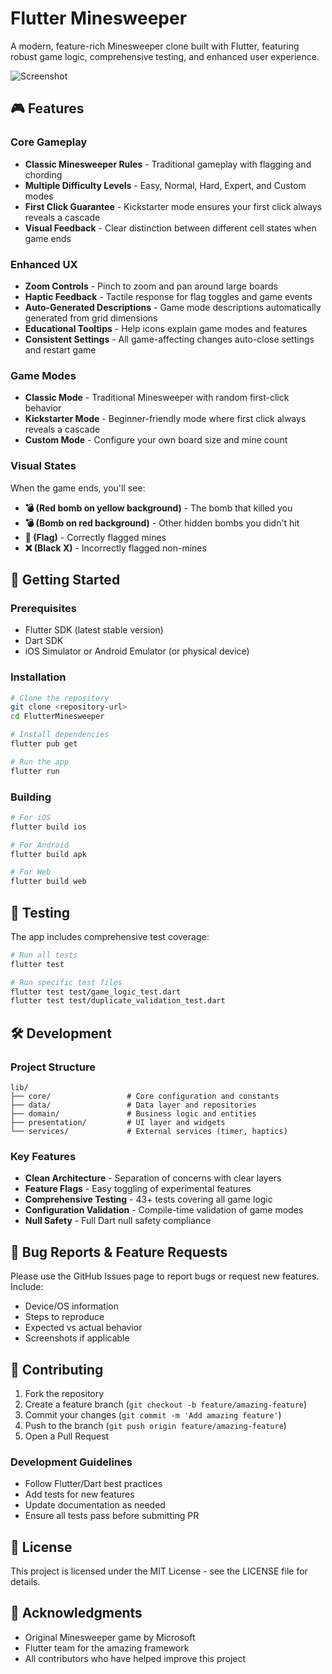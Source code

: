 # Flutter Minesweeper

A modern, feature-rich Minesweeper clone built with Flutter, featuring robust game logic, comprehensive testing, and enhanced user experience.

![Screenshot](screenshot.png)

## 🎮 Features

### Core Gameplay
- **Classic Minesweeper Rules** - Traditional gameplay with flagging and chording
- **Multiple Difficulty Levels** - Easy, Normal, Hard, Expert, and Custom modes
- **First Click Guarantee** - Kickstarter mode ensures your first click always reveals a cascade
- **Visual Feedback** - Clear distinction between different cell states when game ends

### Enhanced UX
- **Zoom Controls** - Pinch to zoom and pan around large boards
- **Haptic Feedback** - Tactile response for flag toggles and game events
- **Auto-Generated Descriptions** - Game mode descriptions automatically generated from grid dimensions
- **Educational Tooltips** - Help icons explain game modes and features
- **Consistent Settings** - All game-affecting changes auto-close settings and restart game

### Game Modes
- **Classic Mode** - Traditional Minesweeper with random first-click behavior
- **Kickstarter Mode** - Beginner-friendly mode where first click always reveals a cascade
- **Custom Mode** - Configure your own board size and mine count

### Visual States
When the game ends, you'll see:
- **💣 (Red bomb on yellow background)** - The bomb that killed you
- **💣 (Bomb on red background)** - Other hidden bombs you didn't hit
- **🚩 (Flag)** - Correctly flagged mines
- **❌ (Black X)** - Incorrectly flagged non-mines

## 🚀 Getting Started

### Prerequisites
- Flutter SDK (latest stable version)
- Dart SDK
- iOS Simulator or Android Emulator (or physical device)

### Installation
```bash
# Clone the repository
git clone <repository-url>
cd FlutterMinesweeper

# Install dependencies
flutter pub get

# Run the app
flutter run
```

### Building
```bash
# For iOS
flutter build ios

# For Android
flutter build apk

# For Web
flutter build web
```

## 🧪 Testing

The app includes comprehensive test coverage:
```bash
# Run all tests
flutter test

# Run specific test files
flutter test test/game_logic_test.dart
flutter test test/duplicate_validation_test.dart
```

## 🛠️ Development

### Project Structure
```
lib/
├── core/                 # Core configuration and constants
├── data/                 # Data layer and repositories
├── domain/               # Business logic and entities
├── presentation/         # UI layer and widgets
└── services/             # External services (timer, haptics)
```

### Key Features
- **Clean Architecture** - Separation of concerns with clear layers
- **Feature Flags** - Easy toggling of experimental features
- **Comprehensive Testing** - 43+ tests covering all game logic
- **Configuration Validation** - Compile-time validation of game modes
- **Null Safety** - Full Dart null safety compliance

## 🐛 Bug Reports & Feature Requests

Please use the GitHub Issues page to report bugs or request new features. Include:
- Device/OS information
- Steps to reproduce
- Expected vs actual behavior
- Screenshots if applicable

## 🤝 Contributing

1. Fork the repository
2. Create a feature branch (`git checkout -b feature/amazing-feature`)
3. Commit your changes (`git commit -m 'Add amazing feature'`)
4. Push to the branch (`git push origin feature/amazing-feature`)
5. Open a Pull Request

### Development Guidelines
- Follow Flutter/Dart best practices
- Add tests for new features
- Update documentation as needed
- Ensure all tests pass before submitting PR

## 📝 License

This project is licensed under the MIT License - see the LICENSE file for details.

## 🙏 Acknowledgments

- Original Minesweeper game by Microsoft
- Flutter team for the amazing framework
- All contributors who have helped improve this project
